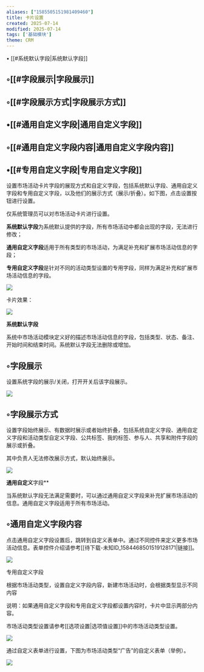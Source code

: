 ```yaml
---
aliases: ["1585505151981409460"]
title: 卡片设置
created: 2025-07-14
modified: 2025-07-14
tags: ['基础模块']
theme: CRM
---
```


﻿• [[#系统默认字段|系统默认字段]]

## ◦[[#字段展示|字段展示]]

## ◦[[#字段展示方式|字段展示方式]]

## •[[#通用自定义字段|通用自定义字段]]

## ◦[[#通用自定义字段内容|通用自定义字段内容]]

## •[[#专用自定义字段|专用自定义字段]]

设置市场活动卡片字段的展现方式和自定义字段，包括系统默认字段、通用自定义字段和专用自定义字段，以及他们的展示方式（展示/折叠）。如下图，点击设置按钮进行设置。

仅系统管理员可以对市场活动卡片进行设置。

**系统默认字段**为系统默认提供的字段，所有市场活动中都会出现的字段，无法进行修改；

**通用自定义字段**适用于所有类型的市场活动，为满足补充和扩展市场活动信息的字段；

**专用自定义字段**是针对不同的活动类型设置的专用字段，同样为满足补充和扩展市场活动信息的字段。

![](3616da0018d101faea09cbc7314f2eb5.jpg)

卡片效果：

![](9d7a11ce25ae68c35b4202f85fa26e3d.jpg)

**系统默认字段**

系统中市场活动模块定义好的描述市场活动信息的字段，包括类型、状态、备注、开始时间和结束时间。系统默认字段无法删除或增加。

## ◦字段展示

设置系统字段的展示/关闭，打开开关后该字段展示。

![](d4c10f84d79202d36993f2394411c40d.jpg)

## ◦字段展示方式

设置字段始终展示、有数据时展示或者始终折叠，包括系统自定义字段、通用自定义字段和活动类型自定义字段、公共标签、我的标签、参与人、共享和附件字段的展示或折叠。

其中负责人无法修改展示方式，默认始终展示。

![](a05d5514a89f25190ccab4e32bc64f4f.jpg)

**通用自定义**字段**

当系统默认字段无法满足需要时，可以通过通用自定义字段来补充扩展市场活动的信息。通用自定义字段适用于所有市场活动。

## ◦通用自定义字段内容

点击通用自定义字段设置后，跳转到自定义表单中。通过不同控件来定义更多市场活动信息。表单控件介绍请参考[[待下载-未知ID_1584468501519128171|链接]]。

![](9e740b231ec08532da2a430ff703f42b.jpg)

专用自定义字段

根据市场活动类型，设置自定义字段内容，新建市场活动时，会根据类型显示不同内容

说明：如果通用自定义字段和专用自定义字段都设置内容时，卡片中显示两部分内容。

市场活动类型设置请参考[[选项设置|选项值设置]]中的市场活动类型设置。

![](6334998c05caca834d6af319ec00bebd.jpg)

通过自定义表单进行设置，下图为市场活动类型“广告”的自定义表单（举例）。

![](b487c9a8d4a4fd872f7a69ac9ec7df79.jpg)